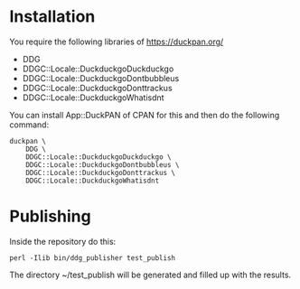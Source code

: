# Installation

You require the following libraries of https://duckpan.org/

 - DDG
 - DDGC::Locale::DuckduckgoDuckduckgo
 - DDGC::Locale::DuckduckgoDontbubbleus
 - DDGC::Locale::DuckduckgoDonttrackus
 - DDGC::Locale::DuckduckgoWhatisdnt

You can install App::DuckPAN of CPAN for this and then do the following command:

```
duckpan \
	DDG \
	DDGC::Locale::DuckduckgoDuckduckgo \
	DDGC::Locale::DuckduckgoDontbubbleus \
	DDGC::Locale::DuckduckgoDonttrackus \
	DDGC::Locale::DuckduckgoWhatisdnt
```

# Publishing

Inside the repository do this:

```
perl -Ilib bin/ddg_publisher test_publish
```

The directory ~/test_publish will be generated and filled up with the results.


